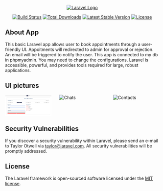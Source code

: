 <p align="center"><a href="https://laravel.com" target="_blank"><img src="https://raw.githubusercontent.com/laravel/art/master/logo-lockup/5%20SVG/2%20CMYK/1%20Full%20Color/laravel-logolockup-cmyk-red.svg" width="400" alt="Laravel Logo"></a></p>

<p align="center">
<a href="https://github.com/laravel/framework/actions"><img src="https://github.com/laravel/framework/workflows/tests/badge.svg" alt="Build Status"></a>
<a href="https://packagist.org/packages/laravel/framework"><img src="https://img.shields.io/packagist/dt/laravel/framework" alt="Total Downloads"></a>
<a href="https://packagist.org/packages/laravel/framework"><img src="https://img.shields.io/packagist/v/laravel/framework" alt="Latest Stable Version"></a>
<a href="https://packagist.org/packages/laravel/framework"><img src="https://img.shields.io/packagist/l/laravel/framework" alt="License"></a>
</p>

## About App

This basic Laravel app allows user to book appointments through a user-friendly UI. Appoitments will redirected to admin for approval or rejection. An email will be triggered to notify the user.
This app is connected to my db in phpmyadmin. You may need to change the configurations.
Laravel is accessible, powerful, and provides tools required for large, robust applications.

## UI pictures

<div style="display: flex; justify-content: space-between;">
    <img src="screenshots/user-page.png" alt="Login" style="width: 30%;">
    <img src="screenshots/admin-login-page" alt="Chats" style="width: 30%;">
    <img src="screenshots/admin-panel" alt="Contacts" style="width: 30%;">
</div>


## Security Vulnerabilities

If you discover a security vulnerability within Laravel, please send an e-mail to Taylor Otwell via [taylor@laravel.com](mailto:taylor@laravel.com). All security vulnerabilities will be promptly addressed.

## License

The Laravel framework is open-sourced software licensed under the [MIT license](https://opensource.org/licenses/MIT).
